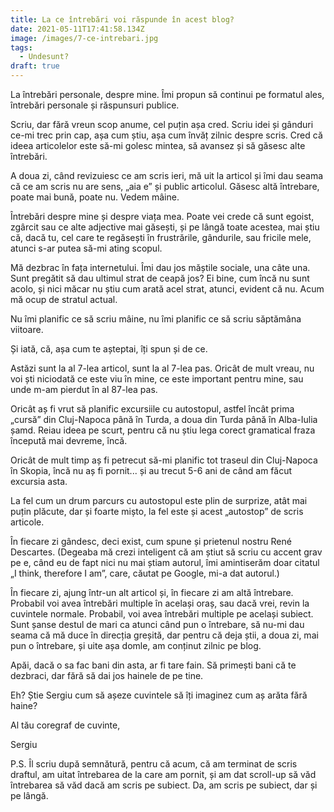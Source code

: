 ```yaml
---
title: La ce întrebări voi răspunde în acest blog?
date: 2021-05-11T17:41:58.134Z
image: /images/7-ce-intrebari.jpg
tags:
  - Undesunt?
draft: true
---
```

La întrebări personale, despre mine. Îmi propun să continui pe formatul ales, întrebări personale și răspunsuri publice.

Scriu, dar fără vreun scop anume, cel puțin așa cred. Scriu idei și gânduri ce-mi trec prin cap, așa cum știu, așa cum învăț zilnic despre scris. Cred că ideea articolelor este să-mi golesc mintea, să avansez și să găsesc alte întrebări. 

A doua zi, când revizuiesc ce am scris ieri, mă uit la articol și îmi dau seama că ce am scris nu are sens, „aia e” și public articolul. Găsesc altă întrebare, poate mai bună, poate nu. Vedem mâine.

Întrebări despre mine și despre viața mea. Poate vei crede că sunt egoist, zgârcit sau ce alte adjective mai găsești, și pe lângă toate acestea, mai știu că, dacă tu, cel care te regăsești în frustrările, gândurile, sau fricile mele, atunci s-ar putea să-mi ating scopul.

Mă dezbrac în fața internetului. Îmi dau jos măștile sociale, una câte una. Sunt pregătit să dau ultimul strat de ceapă jos? Ei bine, cum încă nu sunt acolo, și nici măcar nu știu cum arată acel strat, atunci, evident că nu. Acum mă ocup de stratul actual.

Nu îmi planific ce să scriu mâine, nu îmi planific ce să scriu săptămâna viitoare. 

Și iată, că, așa cum te așteptai, îți spun și de ce.

Astăzi sunt la al 7-lea articol, sunt la al 7-lea pas. Oricât de mult vreau, nu voi ști niciodată ce este viu în mine, ce este important pentru mine, sau unde m-am pierdut în al 87-lea pas.

Oricât aș fi vrut să planific excursiile cu autostopul, astfel încât prima „cursă” din Cluj-Napoca până în Turda, a doua din Turda până în Alba-Iulia șamd. Reiau ideea pe scurt, pentru că nu știu lega corect gramatical fraza începută mai devreme, încă.

Oricât de mult timp aș fi petrecut să-mi planific tot traseul din Cluj-Napoca în Skopia, încă nu aș fi pornit... și au trecut 5-6 ani de când am făcut excursia asta. 

La fel cum un drum parcurs cu autostopul este plin de surprize, atât mai puțin plăcute, dar și foarte mișto, la fel este și acest „autostop” de scris articole.

În fiecare zi gândesc, deci exist, cum spune și prietenul nostru René Descartes. (Degeaba mă crezi inteligent că am știut să scriu cu accent grav pe e, când eu de fapt nici nu mai știam autorul, îmi amintiserăm doar citatul „I think, therefore I am”, care, căutat pe Google, mi-a dat autorul.)

În fiecare zi, ajung într-un alt articol și, în fiecare zi am altă întrebare. Probabil voi avea întrebări multiple în același oraș, sau dacă vrei, revin la cuvintele normale. Probabil, voi avea întrebări multiple pe același subiect. Sunt șanse destul de mari ca atunci când pun o întrebare, să nu-mi dau seama că mă duce în direcția greșită, dar pentru că deja știi, a doua zi, mai pun o întrebare, și uite așa domle, am conținut zilnic pe blog.

Apăi, dacă o sa fac bani din asta, ar fi tare fain. Să primești bani că te dezbraci, dar fără să dai jos hainele de pe tine. 

Eh? Știe Sergiu cum să așeze cuvintele să îți imaginez cum aș arăta fără haine?

Al tău coregraf de cuvinte,

Sergiu

P.S. Îl scriu după semnătură, pentru că acum, că am terminat de scris draftul, am uitat întrebarea de la care am pornit, și am dat scroll-up să văd întrebarea să văd dacă am scris pe subiect. Da, am scris pe subiect, dar și pe lângă.